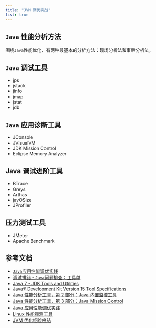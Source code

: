 ```yaml
---
title: "JVM 调优实战"
list: true
---
```


## `Java` 性能分析方法

围绕`Java`性能优化，有两种最基本的分析方法：现场分析法和事后分析法。

## `Java` 调试工具

- jps
- jstack
- jinfo
- jmap
- jstat
- jdb

## `Java` 应用诊断工具

- JConsole
- JVisualVM
- JDK Mission Control
- Eclipse Memory Analyzer

## Java 调试进阶工具

- BTrace
- Greys
- Arthas
- javOSize
- JProfiler

## 压力测试工具

- JMeter
- Apache Benchmark

## 参考文档

- [`Java`应用性能调优实践](https://developer.ibm.com/zh/languages/java/articles/j-lo-performance-tuning-practice/)
- [调试排错 - `Java`问题排查：工具单](https://www.pdai.tech/md/java/jvm/java-jvm-debug-tools-list.html)
- [Java 7 - JDK Tools and Utilities](https://docs.oracle.com/javase/7/docs/technotes/tools/index.html)
- [Java® Development Kit Version 15 Tool Specifications](https://docs.oracle.com/en/java/javase/15/docs/specs/man/index.html)
- [Java 性能分析工具，第 2 部分：Java 内置监控工具](https://developer.ibm.com/zh/articles/j-lo-performance-analysissy-tools2/)
- [Java 性能分析工具，第 3 部分：Java Mission Control](https://developer.ibm.com/zh/articles/j-lo-performance-analysissy-tools3/)
- [Java 应用性能调优实践](https://developer.ibm.com/zh/articles/j-lo-performance-tuning-practice/)
- [Linux 性能观测工具](http://www.brendangregg.com/Slides/Velocity2015_LinuxPerfTools.pdf)
- [JVM 优化经验总结](https://developer.ibm.com/zh/articles/j-lo-jvm-optimize-experience/)